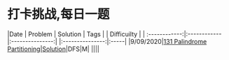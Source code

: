  # 打卡挑战,每日一题
 

|Date | Problem | Solution  | Tags | | Difficuilty |
| :------------:|:------------ |:---------------:| |:---------------:|:-----|
|9/09/2020|[131 Palindrome Partitioning](https://leetcode.com/problems/palindrome-partitioning/)|[Solution](https://github.com/JunBinLiang/Leetcode-Complete-Guide/blob/master/code/131.txt)|DFS|M|
||||

